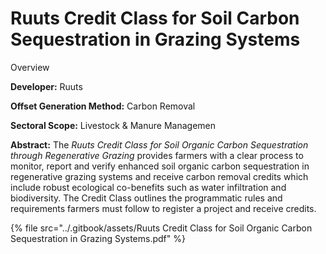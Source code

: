 # Ruuts Credit Class for Soil Carbon Sequestration in Grazing Systems

Overview

**Developer:** Ruuts

**Offset Generation Method:** Carbon Removal

**Sectoral Scope:** Livestock & Manure Managemen

**Abstract:** The _Ruuts Credit Class for Soil Organic Carbon Sequestration through Regenerative Grazing_ provides farmers with a clear process to monitor, report and verify enhanced soil organic carbon sequestration in regenerative grazing systems and receive carbon removal credits which include robust ecological co-benefits such as water infiltration and biodiversity. The Credit Class outlines the programmatic rules and requirements farmers must follow to register a project and receive credits.&#x20;



{% file src="../.gitbook/assets/Ruuts Credit Class for Soil Organic Carbon Sequestration in Grazing Systems.pdf" %}
